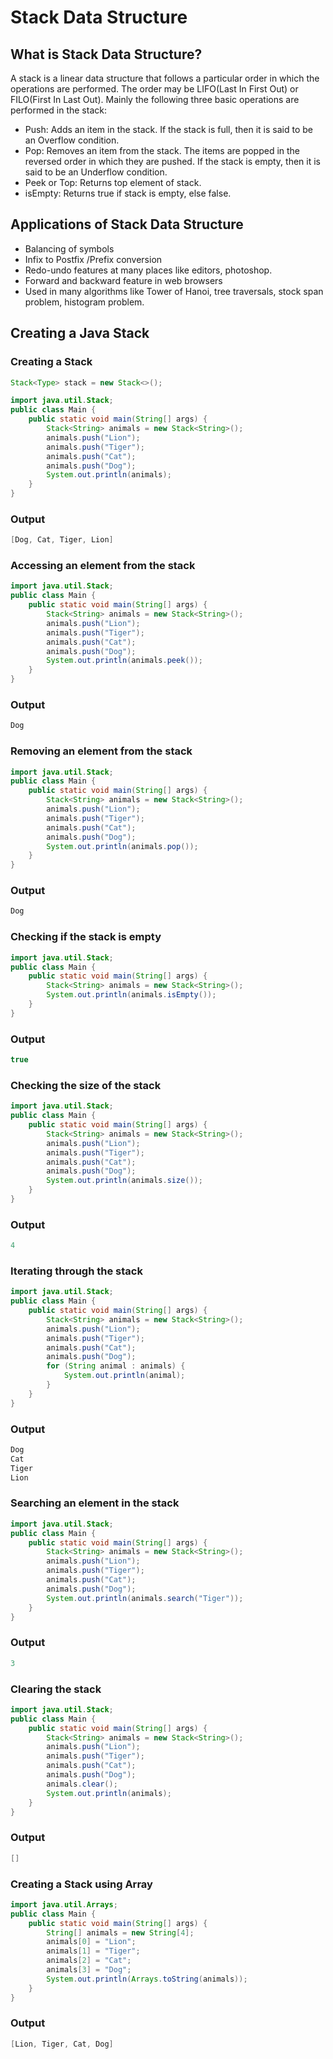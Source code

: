 # Stack Data Structure 
## What is Stack Data Structure?
A stack is a linear data structure that follows a particular order in which the operations are performed. The order may be LIFO(Last In First Out) or FILO(First In Last Out). Mainly the following three basic operations are performed in the stack:
* Push: Adds an item in the stack. If the stack is full, then it is said to be an Overflow condition.
* Pop: Removes an item from the stack. The items are popped in the reversed order in which they are pushed. If the stack is empty, then it is said to be an Underflow condition.
* Peek or Top: Returns top element of stack.
* isEmpty: Returns true if stack is empty, else false.

## Applications of Stack Data Structure
* Balancing of symbols
* Infix to Postfix /Prefix conversion
* Redo-undo features at many places like editors, photoshop.
* Forward and backward feature in web browsers
* Used in many algorithms like Tower of Hanoi, tree traversals, stock span problem, histogram problem.

## Creating a Java Stack
### Creating a Stack
```java
Stack<Type> stack = new Stack<>();
```
```java
import java.util.Stack;
public class Main {
    public static void main(String[] args) {
        Stack<String> animals = new Stack<String>();
        animals.push("Lion");
        animals.push("Tiger");
        animals.push("Cat");
        animals.push("Dog");
        System.out.println(animals);
    }
}
```
### Output
```java
[Dog, Cat, Tiger, Lion]
```
### Accessing an element from the stack
```java
import java.util.Stack;
public class Main {
    public static void main(String[] args) {
        Stack<String> animals = new Stack<String>();
        animals.push("Lion");
        animals.push("Tiger");
        animals.push("Cat");
        animals.push("Dog");
        System.out.println(animals.peek());
    }
}
```
### Output
```java
Dog
```
### Removing an element from the stack
```java
import java.util.Stack;
public class Main {
    public static void main(String[] args) {
        Stack<String> animals = new Stack<String>();
        animals.push("Lion");
        animals.push("Tiger");
        animals.push("Cat");
        animals.push("Dog");
        System.out.println(animals.pop());
    }
}
```
### Output
```java
Dog
```
### Checking if the stack is empty
```java
import java.util.Stack;
public class Main {
    public static void main(String[] args) {
        Stack<String> animals = new Stack<String>();
        System.out.println(animals.isEmpty());
    }
}
```
### Output
```java
true
```
### Checking the size of the stack
```java
import java.util.Stack;
public class Main {
    public static void main(String[] args) {
        Stack<String> animals = new Stack<String>();
        animals.push("Lion");
        animals.push("Tiger");
        animals.push("Cat");
        animals.push("Dog");
        System.out.println(animals.size());
    }
}
```
### Output
```java
4
```
### Iterating through the stack
```java
import java.util.Stack;
public class Main {
    public static void main(String[] args) {
        Stack<String> animals = new Stack<String>();
        animals.push("Lion");
        animals.push("Tiger");
        animals.push("Cat");
        animals.push("Dog");
        for (String animal : animals) {
            System.out.println(animal);
        }
    }
}
```
### Output
```java
Dog
Cat
Tiger
Lion
```
### Searching an element in the stack
```java
import java.util.Stack;
public class Main {
    public static void main(String[] args) {
        Stack<String> animals = new Stack<String>();
        animals.push("Lion");
        animals.push("Tiger");
        animals.push("Cat");
        animals.push("Dog");
        System.out.println(animals.search("Tiger"));
    }
}
```
### Output
```java
3
```
### Clearing the stack
```java
import java.util.Stack;
public class Main {
    public static void main(String[] args) {
        Stack<String> animals = new Stack<String>();
        animals.push("Lion");
        animals.push("Tiger");
        animals.push("Cat");
        animals.push("Dog");
        animals.clear();
        System.out.println(animals);
    }
}
```
### Output
```java
[]
```
### Creating a Stack using Array
```java
import java.util.Arrays;
public class Main {
    public static void main(String[] args) {
        String[] animals = new String[4];
        animals[0] = "Lion";
        animals[1] = "Tiger";
        animals[2] = "Cat";
        animals[3] = "Dog";
        System.out.println(Arrays.toString(animals));
    }
}
```
### Output
```java
[Lion, Tiger, Cat, Dog]
```
